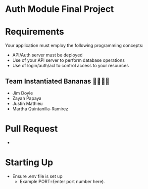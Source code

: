 # Auth Module Final Project

# Requirements
Your application must employ the following programming concepts:
- API/Auth server must be deployed
- Use of your API server to perform database operations
- Use of login/auth/acl to control access to your resources

## Team Instantiated Bananas 🍌🍌🍌🍌
- Jim Doyle
- Zayah Papaya
- Justin Mathieu
- Martha Quintanilla-Ramirez

# Pull Request
- 

# Starting Up
- Ensure .env file is set up
  - Example PORT=(enter port number here).
  
